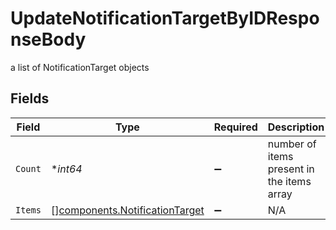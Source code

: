 # UpdateNotificationTargetByIDResponseBody

a list of NotificationTarget objects


## Fields

| Field                                                                            | Type                                                                             | Required                                                                         | Description                                                                      |
| -------------------------------------------------------------------------------- | -------------------------------------------------------------------------------- | -------------------------------------------------------------------------------- | -------------------------------------------------------------------------------- |
| `Count`                                                                          | **int64*                                                                         | :heavy_minus_sign:                                                               | number of items present in the items array                                       |
| `Items`                                                                          | [][components.NotificationTarget](../../models/components/notificationtarget.md) | :heavy_minus_sign:                                                               | N/A                                                                              |